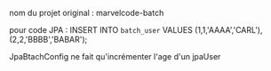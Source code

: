 nom du projet original : marvelcode-batch

pour code JPA :
INSERT INTO `batch_user` VALUES (1,1,'AAAA','CARL'),(2,2,'BBBB','BABAR');

JpaBtachConfig ne fait qu'incrémenter l'age d'un jpaUser
